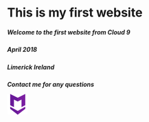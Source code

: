 <h1>This is my first website</h1>

<h5>Welcome to the first website from Cloud 9
<h5>April 2018
<h5>Limerick Ireland
<h5>Contact me for any questions

![alt text](https://github.com/adam-p/markdown-here/raw/master/src/common/images/icon48.png "Logo Title Text 1")